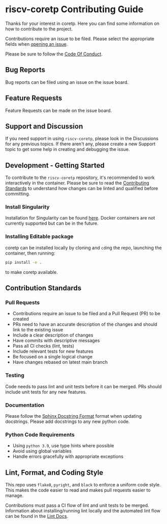 # riscv-coretp Contributing Guide
Thanks for your interest in coretp. Here you can find some information on how to contribute to the project.

Contributions require an issue to be filed. Please select the appropriate fields when [opening an issue](https://github.com/tenstorrent/riscv-coretp/issues/new/choose).

Please be sure to follow the [Code Of Conduct](./CODE_OF_CONDUCT.md).

## Bug Reports
Bug reports can be filed using an issue on the issue board.

## Feature Requests
Feature Requests can be made on the issue board.

## Support and Discussion
If you need support in using `riscv-coretp`, please look in the Discussions for any previous topics. If there aren't any, please create a new Support topic to get some help in creating and debugging the issue.

## Development - Getting Started
To contribute to the `riscv-coretp` repository, it's recommended to work interactively in the container. Please be sure to read the [Contributing Standards](#contribution-standards) to understand how changes can be linted and qualified before committing.

### Install Singularity
Installation for Singularity can be found [here](https://docs.sylabs.io/guides/3.0/user-guide/installation.html).
Docker containers are not currently supported but can be in the future.

### Installing Editable package
coretp can be installed locally by cloning and `cd`ing the repo, launching the container, then running:
```bash
pip install -e .
```
to make coretp available.



## Contribution Standards

### Pull Requests
- Contributions require an issue to be filed and a Pull Request (PR) to be created
- PRs need to have an accurate description of the changes and should link to the existing issue
- Include a clear description of changes
- Have commits with descriptive messages
- Pass all CI checks (lint, tests)
- Include relevant tests for new features
- Be focused on a single logical change
- Have changes rebased on latest main branch

### Testing
Code needs to pass lint and unit tests before it can be merged. PRs should include unit tests for any new features.

### Documentation
Please follow the [Sphinx Docstring Format](https://sphinx-rtd-tutorial.readthedocs.io/en/latest/docstrings.html) format when updating docstrings. Please add docstrings to any new python code.

### Python Code Requirements
- Using `python 3.9`, use type hints where possible
- Avoid using global variables
- Handle errors gracefully with appropriate exceptions

## Lint, Format, and Coding Style
This repo uses `flake8`, `pyright`, and `black` to enforce a uniform code style. This makes the code easier to read and makes pull requests easier to manage.

Contributions must pass a CI flow of lint and unit tests to be merged. Information about installing/running lint locally and the automated lint flow can be found in the [Lint Docs](../docs/lint.md).
